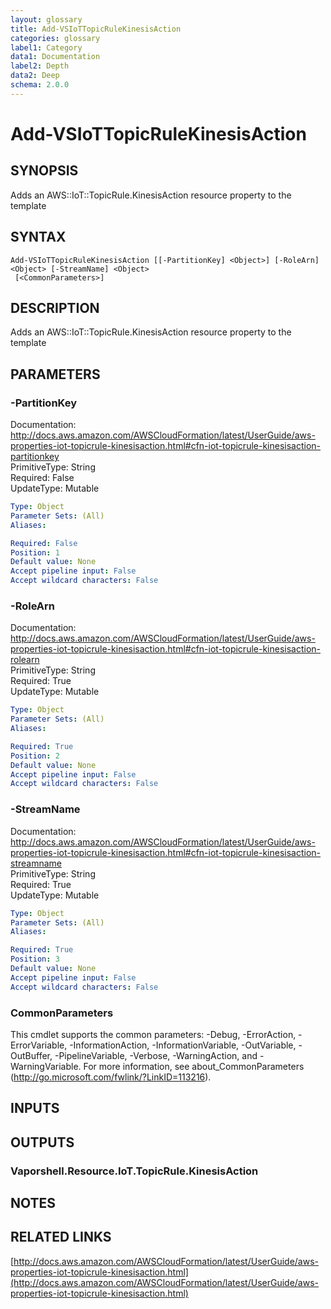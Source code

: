 ```yaml
---
layout: glossary
title: Add-VSIoTTopicRuleKinesisAction
categories: glossary
label1: Category
data1: Documentation
label2: Depth
data2: Deep
schema: 2.0.0
---
```


# Add-VSIoTTopicRuleKinesisAction

## SYNOPSIS
Adds an AWS::IoT::TopicRule.KinesisAction resource property to the template

## SYNTAX

```
Add-VSIoTTopicRuleKinesisAction [[-PartitionKey] <Object>] [-RoleArn] <Object> [-StreamName] <Object>
 [<CommonParameters>]
```

## DESCRIPTION
Adds an AWS::IoT::TopicRule.KinesisAction resource property to the template

## PARAMETERS

### -PartitionKey
Documentation: http://docs.aws.amazon.com/AWSCloudFormation/latest/UserGuide/aws-properties-iot-topicrule-kinesisaction.html#cfn-iot-topicrule-kinesisaction-partitionkey    
PrimitiveType: String    
Required: False    
UpdateType: Mutable

```yaml
Type: Object
Parameter Sets: (All)
Aliases:

Required: False
Position: 1
Default value: None
Accept pipeline input: False
Accept wildcard characters: False
```

### -RoleArn
Documentation: http://docs.aws.amazon.com/AWSCloudFormation/latest/UserGuide/aws-properties-iot-topicrule-kinesisaction.html#cfn-iot-topicrule-kinesisaction-rolearn    
PrimitiveType: String    
Required: True    
UpdateType: Mutable

```yaml
Type: Object
Parameter Sets: (All)
Aliases:

Required: True
Position: 2
Default value: None
Accept pipeline input: False
Accept wildcard characters: False
```

### -StreamName
Documentation: http://docs.aws.amazon.com/AWSCloudFormation/latest/UserGuide/aws-properties-iot-topicrule-kinesisaction.html#cfn-iot-topicrule-kinesisaction-streamname    
PrimitiveType: String    
Required: True    
UpdateType: Mutable

```yaml
Type: Object
Parameter Sets: (All)
Aliases:

Required: True
Position: 3
Default value: None
Accept pipeline input: False
Accept wildcard characters: False
```

### CommonParameters
This cmdlet supports the common parameters: -Debug, -ErrorAction, -ErrorVariable, -InformationAction, -InformationVariable, -OutVariable, -OutBuffer, -PipelineVariable, -Verbose, -WarningAction, and -WarningVariable.
For more information, see about_CommonParameters (http://go.microsoft.com/fwlink/?LinkID=113216).

## INPUTS

## OUTPUTS

### Vaporshell.Resource.IoT.TopicRule.KinesisAction

## NOTES

## RELATED LINKS

[http://docs.aws.amazon.com/AWSCloudFormation/latest/UserGuide/aws-properties-iot-topicrule-kinesisaction.html](http://docs.aws.amazon.com/AWSCloudFormation/latest/UserGuide/aws-properties-iot-topicrule-kinesisaction.html)

